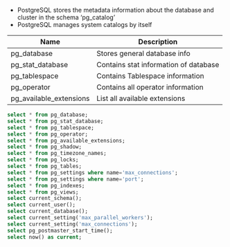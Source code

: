 - PostgreSQL stores the metadata information about the database and cluster in the schema ‘pg_catalog’
- PostgreSQL manages system catalogs by itself

| Name  | Description |
| --- | --- |
| pg_database | Stores general database info |
| pg_stat_database | Contains stat information of database |
| pg_tablespace | Contains Tablespace information |
| pg_operator | Contains all operator information |
| pg_available_extensions | List all available extensions |

```sql
select * from pg_database;
select * from pg_stat_database;
select * from pg_tablespace;
select * from pg_operator;
select * from pg_available_extensions;
select * from pg_shadow;
select * from pg_timezone_names;
select * from pg_locks;
select * from pg_tables;
select * from pg_settings where name='max_connections';
select * from pg_settings where name='port';
select * from pg_indexes;
select * from pg_views;
select current_schema();
select current_user();
select current_database();
select current_setting('max_parallel_workers');
select current_setting('max_connections');
select pg_postmaster_start_time();
select now() as current;
```